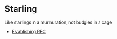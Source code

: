 # Starling

Like starlings in a murmuration, not budgies in a cage

 - [Establishing RFC](./docs/rfc/0001-starling.md)
